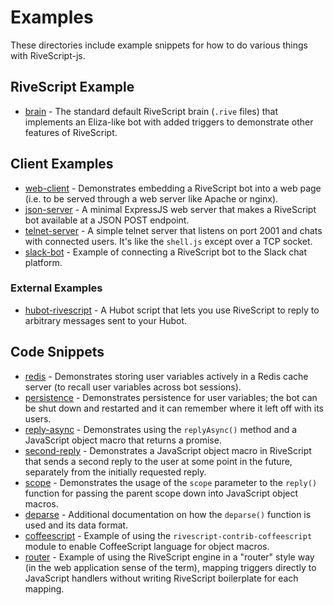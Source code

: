 # Examples

These directories include example snippets for how to do various things with
RiveScript-js.

## RiveScript Example

* [brain](brain/) - The standard default RiveScript brain (`.rive` files) that
  implements an Eliza-like bot with added triggers to demonstrate other features
  of RiveScript.

## Client Examples

* [web-client](web-client/) - Demonstrates embedding a RiveScript bot into a
  web page (i.e. to be served through a web server like Apache or nginx).
* [json-server](json-server/) - A minimal ExpressJS web server that makes a
  RiveScript bot available at a JSON POST endpoint.
* [telnet-server](telnet-server/) - A simple telnet server that listens on port
  2001 and chats with connected users. It's like the `shell.js` except over a
  TCP socket.
* [slack-bot](slack-bot/) - Example of connecting a RiveScript bot to the
  Slack chat platform.

### External Examples

* [hubot-rivescript](https://github.com/aichaos/hubot-rivescript) - A Hubot
  script that lets you use RiveScript to reply to arbitrary messages sent
  to your Hubot.

## Code Snippets

* [redis](redis/) - Demonstrates storing user variables actively in a Redis
  cache server (to recall user variables across bot sessions).
* [persistence](persistence/) - Demonstrates persistence for user variables;
  the bot can be shut down and restarted and it can remember where it left off
  with its users.
* [reply-async](reply-async/) - Demonstrates using the `replyAsync()` method and
  a JavaScript object macro that returns a promise.
* [second-reply](second-reply/) - Demonstrates a JavaScript object macro in
  RiveScript that sends a second reply to the user at some point in the future,
  separately from the initially requested reply.
* [scope](scope/) - Demonstrates the usage of the `scope` parameter to the
  `reply()` function for passing the parent scope down into JavaScript object
  macros.
* [deparse](deparse/) - Additional documentation on how the `deparse()` function
  is used and its data format.
* [coffeescript](coffeescript/) - Example of using the
  `rivescript-contrib-coffeescript` module to enable CoffeeScript language for
  object macros.
* [router](router/) - Example of using the RiveScript engine in a "router"
  style way (in the web application sense of the term), mapping triggers
  directly to JavaScript handlers without writing RiveScript boilerplate for
  each mapping.
